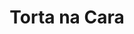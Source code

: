 ---
template: ToyIndex
title: Torta na Cara
subtitle: ''
featuredImage: 'https://brincadeira.co/'
meta:
  title: Torta na Cara
---